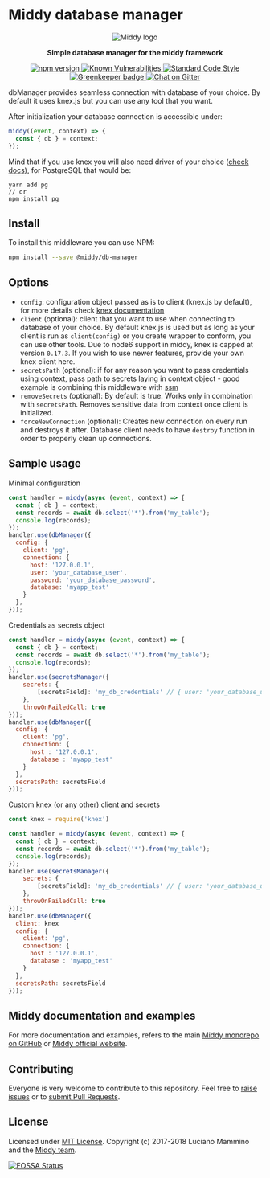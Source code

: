 # Middy database manager

<div align="center">
  <img alt="Middy logo" src="https://raw.githubusercontent.com/middyjs/middy/master/img/middy-logo.png"/>
</div>

<div align="center">
  <p><strong>Simple database manager for the middy framework</strong></p>
</div>

<div align="center">
<p>
  <a href="http://badge.fury.io/js/%40middy%2Fvalidator">
    <img src="https://badge.fury.io/js/%40middy%2Fvalidator.svg" alt="npm version" style="max-width:100%;">
  </a>
  <a href="https://snyk.io/test/github/middyjs/middy">
    <img src="https://snyk.io/test/github/middyjs/middy/badge.svg" alt="Known Vulnerabilities" data-canonical-src="https://snyk.io/test/github/middyjs/middy" style="max-width:100%;">
  </a>
  <a href="https://standardjs.com/">
    <img src="https://img.shields.io/badge/code_style-standard-brightgreen.svg" alt="Standard Code Style"  style="max-width:100%;">
  </a>
  <a href="https://greenkeeper.io/">
    <img src="https://badges.greenkeeper.io/middyjs/middy.svg" alt="Greenkeeper badge"  style="max-width:100%;">
  </a>
  <a href="https://gitter.im/middyjs/Lobby">
    <img src="https://badges.gitter.im/gitterHQ/gitter.svg" alt="Chat on Gitter"  style="max-width:100%;">
  </a>
</p>
</div>

dbManager provides seamless connection with database of your choice. By default it uses knex.js but you can use any tool that you want.

After initialization your database connection is accessible under:
```javascript
middy((event, context) => {
  const { db } = context;
});
```

Mind that if you use knex you will also need driver of your choice ([check docs](http://knexjs.org/#Installation-node)), for PostgreSQL that would be:
```
yarn add pg
// or
npm install pg
```


## Install

To install this middleware you can use NPM:

```bash
npm install --save @middy/db-manager
```


## Options

- `config`: configuration object passed as is to client (knex.js by default), for more details check [knex documentation](http://knexjs.org/#Installation-client)
- `client` (optional): client that you want to use when connecting to database of your choice. By default knex.js is used but as long as your client is run as `client(config)` or you create wrapper to conform, you can use other tools. Due to node6 support in middy, knex is capped at version `0.17.3`. If you wish to use newer features, provide your own knex client here.
- `secretsPath` (optional): if for any reason you want to pass credentials using context, pass path to secrets laying in context object  - good example is combining this middleware with [ssm](#ssm)
- `removeSecrets` (optional): By default is true. Works only in combination with `secretsPath`. Removes sensitive data from context once client is initialized.
- `forceNewConnection` (optional): Creates new connection on every run and destroys it after. Database client needs to have `destroy` function in order to properly clean up connections.

## Sample usage

Minimal configuration

```javascript
const handler = middy(async (event, context) => {
  const { db } = context;
  const records = await db.select('*').from('my_table');
  console.log(records);
});
handler.use(dbManager({
  config: {
    client: 'pg',
    connection: {
      host: '127.0.0.1',
      user: 'your_database_user',
      password: 'your_database_password',
      database: 'myapp_test'
    }
  },
}));
```

Credentials as secrets object

```javascript
const handler = middy(async (event, context) => {
  const { db } = context;
  const records = await db.select('*').from('my_table');
  console.log(records);
});
handler.use(secretsManager({
    secrets: {
        [secretsField]: 'my_db_credentials' // { user: 'your_database_user', password: 'your_database_password' }
    },
    throwOnFailedCall: true
}));
handler.use(dbManager({
  config: {
    client: 'pg',
    connection: {
      host : '127.0.0.1',
      database : 'myapp_test'
    }
  },
  secretsPath: secretsField
}));
```

Custom knex (or any other) client and secrets

```javascript
const knex = require('knex')

const handler = middy(async (event, context) => {
  const { db } = context;
  const records = await db.select('*').from('my_table');
  console.log(records);
});
handler.use(secretsManager({
    secrets: {
        [secretsField]: 'my_db_credentials' // { user: 'your_database_user', password: 'your_database_password' }
    },
    throwOnFailedCall: true
}));
handler.use(dbManager({
  client: knex
  config: {
    client: 'pg',
    connection: {
      host : '127.0.0.1',
      database : 'myapp_test'
    }
  },
  secretsPath: secretsField
}));
```


## Middy documentation and examples

For more documentation and examples, refers to the main [Middy monorepo on GitHub](https://github.com/middyjs/middy) or [Middy official website](https://middy.js.org).


## Contributing

Everyone is very welcome to contribute to this repository. Feel free to [raise issues](https://github.com/middyjs/middy/issues) or to [submit Pull Requests](https://github.com/middyjs/middy/pulls).


## License

Licensed under [MIT License](LICENSE). Copyright (c) 2017-2018 Luciano Mammino and the [Middy team](https://github.com/middyjs/middy/graphs/contributors).

<a href="https://app.fossa.io/projects/git%2Bgithub.com%2Fmiddyjs%2Fmiddy?ref=badge_large">
  <img src="https://app.fossa.io/api/projects/git%2Bgithub.com%2Fmiddyjs%2Fmiddy.svg?type=large" alt="FOSSA Status"  style="max-width:100%;">
</a>
